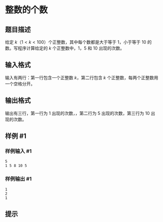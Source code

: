 # 整数的个数

## 题目描述

给定 $k$（$1<k<100$）个正整数，其中每个数都是大于等于 $1$，小于等于 $10$ 的数。写程序计算给定的 $k$ 个正整数中，$1$，$5$ 和 $10$ 出现的次数。

## 输入格式

输入有两行：第一行包含一个正整数 $k$，第二行包含 $k$ 个正整数，每两个正整数用一个空格分开。

## 输出格式

输出有三行，第一行为 $1$ 出现的次数，，第二行为 $5$ 出现的次数，第三行为 $10$ 出现的次数。

## 样例 #1

### 样例输入 #1
```
5
1 5 8 10 5
```

### 样例输出 #1

```
1
2
1
```

## 提示


